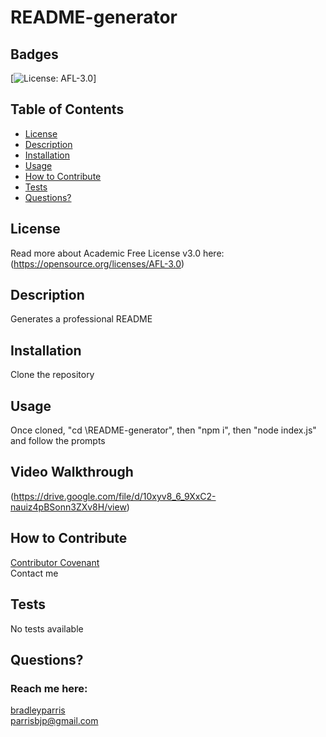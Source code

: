 # README-generator
  ## Badges
  [![License: AFL-3.0](https://img.shields.io/badge/License-AFL--3.0-lightgrey.svg)]

  ## Table of Contents
  * [License](#license)
  * [Description](#description)
  * [Installation](#installation)
  * [Usage](#usage)
  * [How to Contribute](#how-to-contribute)
  * [Tests](#tests)
  * [Questions?](#questions)

  ## License
  Read more about Academic Free License v3.0 here:
  (https://opensource.org/licenses/AFL-3.0)

  ## Description
  Generates a professional README

  ## Installation
  Clone the repository

  ## Usage
  Once cloned, "cd \README-generator\", then "npm i", then "node index.js" and follow the prompts
  
  ## Video Walkthrough
  (https://drive.google.com/file/d/10xyv8_6_9XxC2-nauiz4pBSonn3ZXv8H/view)

  ## How to Contribute
  [Contributor Covenant](https://www.contributor-covenant.org/)  
  Contact me

  ## Tests
  No tests available

  ## Questions?
  ### Reach me here: 
  [bradleyparris](https://github.com/bradleyparris)  
  parrisbjp@gmail.com
